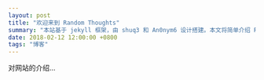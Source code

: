 ```yaml
---
layout: post
title: "欢迎来到 Random Thoughts"
summary: "本站基于 jekyll 框架，由 shuq3 和 An0nym6 设计搭建。本文将简单介绍 Random Thoughts 的搭建过程和它未来将呈现的内容。"
date: 2018-02-12 12:00:00 +0800
tags: "博客"
---
```


对网站的介绍...
